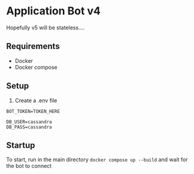 # Application Bot v4
Hopefully v5 will be stateless....

## Requirements
- Docker
- Docker compose

## Setup
1) Create a .env file
```
BOT_TOKEN=TOKEN_HERE

DB_USER=cassandra
DB_PASS=cassandra
```

## Startup
To start, run in the main directory `docker compose up --build` and wait for the bot to connect